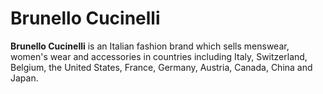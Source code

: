# Brunello Cucinelli

**Brunello Cucinelli** is an Italian fashion brand which sells menswear, women's wear and accessories in countries including Italy, Switzerland, Belgium, the United States, France, Germany, Austria, Canada, China and Japan.

